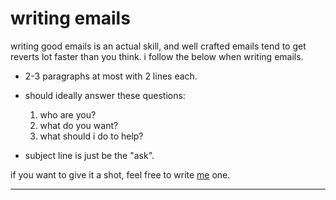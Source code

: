 # writing emails

writing good emails is an actual skill, and well crafted emails tend to get reverts lot faster than you think. i follow the below when writing emails.

- 2-3 paragraphs at most with 2 lines each.

- should ideally answer these questions:
    1. who are you?
    2. what do you want?
    3. what should i do to help?

- subject line is just be the "ask".

if you want to give it a shot, feel free to write [me](mailto:mkarthikeya41@gmail.com) one.

-------------------